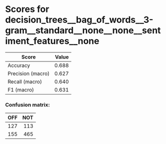 # Scores for decision_trees__bag_of_words__3-gram__standard__none__none__sentiment_features__none
|      Score      |Value|
|-----------------|----:|
|Accuracy         |0.688|
|Precision (macro)|0.627|
|Recall (macro)   |0.640|
|F1 (macro)       |0.631|

### Confusion matrix:
|OFF|NOT|
|--:|--:|
|127|113|
|155|465|
